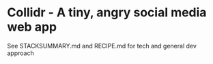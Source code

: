 # Collidr - A tiny, angry social media web app

See STACKSUMMARY.md and RECIPE.md for tech and general dev approach

